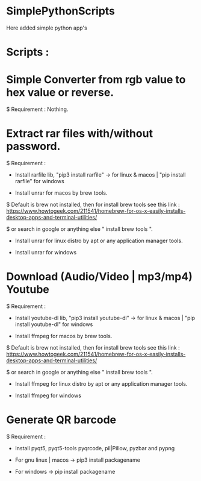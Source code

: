 # SimplePythonScripts
Here added simple python app's



# Scripts :

# Simple Converter from rgb value to hex value or reverse.

$ Requirement : Nothing.


# Extract rar files with/without password.

$ Requirement :

- Install rarfile lib, "pip3 install rarfile" -> for linux & macos | "pip install rarfile" for windows

- Install unrar for macos by brew tools.

$ Default is brew not installed, then for install brew tools see this link : https://www.howtogeek.com/211541/homebrew-for-os-x-easily-installs-desktop-apps-and-terminal-utilities/

$ or search in google or anything else " install brew tools ".

- Install unrar for linux distro by apt or any application manager tools.

- Install unrar for windows


# Download (Audio/Video | mp3/mp4) Youtube

$ Requirement :

- Install youtube-dl lib, "pip3 install youtube-dl" -> for linux & macos | "pip install youtube-dl" for windows

- Install ffmpeg for macos by brew tools.

$ Default is brew not installed, then for install brew tools see this link : https://www.howtogeek.com/211541/homebrew-for-os-x-easily-installs-desktop-apps-and-terminal-utilities/

$ or search in google or anything else " install brew tools ".

- Install ffmpeg for linux distro by apt or any application manager tools.

- Install ffmpeg for windows


# Generate QR barcode

$ Requirement :

- Install pyqt5, pyqt5-tools pyqrcode, pil|Pillow, pyzbar and pypng

- For gnu linux | macos -> pip3 install packagename

- For windows -> pip install packagename

